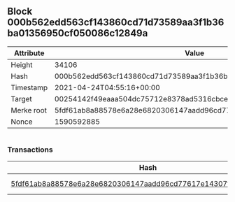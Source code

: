 ## Block 000b562edd563cf143860cd71d73589aa3f1b36ba01356950cf050086c12849a

Attribute | Value
--- | ---
Height | 34106
Hash | 000b562edd563cf143860cd71d73589aa3f1b36ba01356950cf050086c12849a
Timestamp | 2021-04-24T04:55:16+00:00
Target | 00254142f49eaaa504dc75712e8378ad5316cbcead634704b3734b6271167cc4
Merke root | 5fdf61ab8a88578e6a28e6820306147aadd96cd77617e14307f0abf76ce75988
Nonce | 1590592885

```

```

### Transactions

Hash | Amount
--- | ---
[5fdf61ab8a88578e6a28e6820306147aadd96cd77617e14307f0abf76ce75988](5fdf61ab8a88578e6a28e6820306147aadd96cd77617e14307f0abf76ce75988.md) | 10.00000000 SKEPTI 
